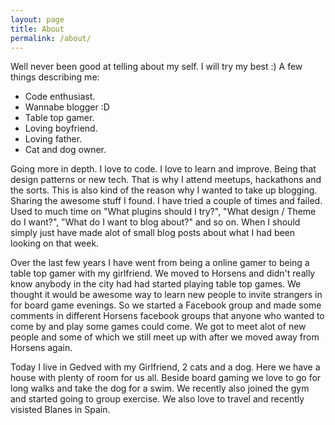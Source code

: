 ```yaml
---
layout: page
title: About
permalink: /about/
---
```


Well never been good at telling about my self. I will try my best :) 
A few things describing me:

* Code enthusiast.
* Wannabe blogger :D
* Table top gamer.
* Loving boyfriend.
* Loving father.
* Cat and dog owner.

Going more in depth. I love to code. I love to learn and improve. Being that design patterns or new tech. That is why I attend meetups, hackathons and the sorts. This is also kind of the reason why I wanted to take up blogging. Sharing the awesome stuff I found. I have tried a couple of times and failed. Used to much time on "What plugins should I try?", "What design / Theme do I want?", "What do I want to blog about?" and so on. When I should simply just have made alot of small blog posts about what I had been looking on that week.

Over the last few years I have went from being a online gamer to being a table top gamer with my girlfriend. We moved to Horsens and didn't really know anybody in the city had had started playing table top games. We thought it would be awesome way to learn new people to invite strangers in for board game evenings. So we started a Facebook group and made some comments in different Horsens facebook groups that anyone who wanted to come by and play some games could come. We got to meet alot of new people and some of which we still meet up with after we moved away from Horsens again.

Today I live in Gedved with my Girlfriend, 2 cats and a dog. Here we have a house with plenty of room for us all. Beside board gaming we love to go for long walks and take the dog for a swim. We recently also joined the gym and started going to group exercise. We also love to travel and recently visisted Blanes in Spain.